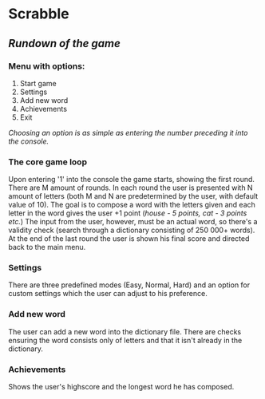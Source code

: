 # Scrabble

## *Rundown of the game*
### **Menu with options:**
  1. Start game
  2. Settings
  3. Add new word
  4. Achievements
  5. Exit
  
  *Choosing an option is as simple as entering the number preceding it into the console.*
  
### **The core game loop**
  Upon entering '1' into the console the game starts, showing the first round. There are M amount of rounds. 
  In each round the user is presented with N amount of letters (both M and N are predetermined by the user, with default value of 10).
  The goal is to compose a word with the letters given and each letter in the word gives the user +1 point
  (*house - 5 points, cat - 3 points etc.*)
  The input from the user, however, must be an actual word, so there's a validity check (search through a dictionary consisting of 250 000+ words).
  At the end of the last round the user is shown his final score and directed back to the main menu.
  
### **Settings**
  There are three predefined modes (Easy, Normal, Hard) and an option for custom settings which the user can adjust to his preference.
  
### **Add new word**
  The user can add a new word into the dictionary file. There are checks ensuring the word consists only of letters and that it isn't already in the dictionary.
  
### **Achievements**
  Shows the user's highscore and the longest word he has composed.
  
  
